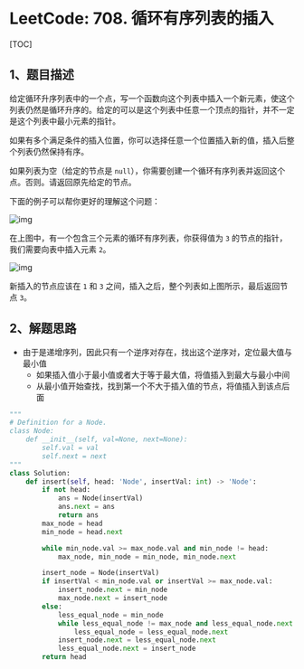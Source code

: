 # LeetCode: 708. 循环有序列表的插入

[TOC]

## 1、题目描述

给定循环升序列表中的一个点，写一个函数向这个列表中插入一个新元素，使这个列表仍然是循环升序的。给定的可以是这个列表中任意一个顶点的指针，并不一定是这个列表中最小元素的指针。

如果有多个满足条件的插入位置，你可以选择任意一个位置插入新的值，插入后整个列表仍然保持有序。

如果列表为空（给定的节点是 `null`），你需要创建一个循环有序列表并返回这个点。否则。请返回原先给定的节点。

下面的例子可以帮你更好的理解这个问题：

 ![img](http://markdown-images-1251766755.cos.ap-beijing.myqcloud.com/notebook/2019-12-30-095340.jpg)



在上图中，有一个包含三个元素的循环有序列表，你获得值为 `3` 的节点的指针，我们需要向表中插入元素 `2`。

 ![img](http://markdown-images-1251766755.cos.ap-beijing.myqcloud.com/notebook/2019-12-30-095338.jpg)




新插入的节点应该在 `1` 和 `3` 之间，插入之后，整个列表如上图所示，最后返回节点 `3`。



## 2、解题思路

-   由于是递增序列，因此只有一个逆序对存在，找出这个逆序对，定位最大值与最小值
    -   如果插入值小于最小值或者大于等于最大值，将值插入到最大与最小中间
    -   从最小值开始查找，找到第一个不大于插入值的节点，将值插入到该点后面



```python
"""
# Definition for a Node.
class Node:
    def __init__(self, val=None, next=None):
        self.val = val
        self.next = next
"""
class Solution:
    def insert(self, head: 'Node', insertVal: int) -> 'Node':
        if not head:
            ans = Node(insertVal)
            ans.next = ans
            return ans
        max_node = head
        min_node = head.next

        while min_node.val >= max_node.val and min_node != head:
            max_node, min_node = min_node, min_node.next

        insert_node = Node(insertVal)
        if insertVal < min_node.val or insertVal >= max_node.val:
            insert_node.next = min_node
            max_node.next = insert_node
        else:
            less_equal_node = min_node
            while less_equal_node != max_node and less_equal_node.next.val <= insertVal:
                less_equal_node = less_equal_node.next
            insert_node.next = less_equal_node.next
            less_equal_node.next = insert_node
        return head

```

